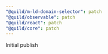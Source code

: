 ```yaml
---
"@quild/m-ld-domain-selector": patch
"@quild/observable": patch
"@quild/react": patch
"@quild/core": patch
---
```


Initial publish
